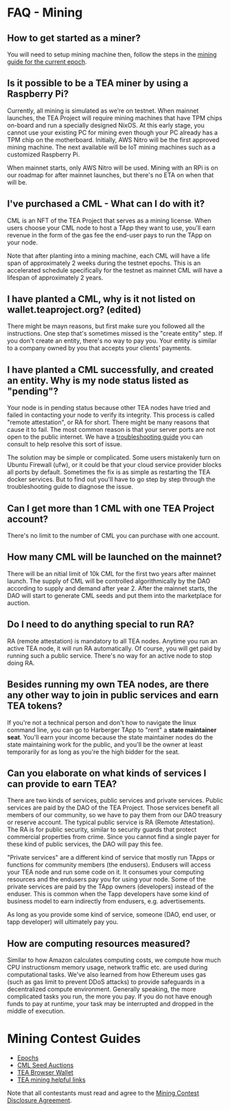 # FAQ - Mining

## How to get started as a miner?

You will need to setup mining machine then, follow the steps in the [mining guide for the current epoch](https://www.youtube.com/playlist?list=PLOhw_qkI0ILWh5HDI8ZiFARjfkfvNPqev).

## Is it possible to be a TEA miner by using a Raspberry Pi?
Currently, all mining is simulated as we’re on testnet. When mainnet launches, the TEA Project will require mining machines that have TPM chips on-board and run a specially designed NixOS. At this early stage, you cannot use your existing PC for mining even though your PC already has a TPM chip on the motherboard. Initially, AWS Nitro will be the first approved mining machine. The next available will be IoT mining machines such as a customized Raspberry Pi.

When mainnet starts, only AWS Nitro will be used. Mining with an RPi is on our roadmap for after mainnet launches, but there's no ETA on when that will be.

## I've purchased a CML - What can I do with it?

CML is an NFT of the TEA Project that serves as a mining license. When users choose your CML node to host a TApp they want to use, you'll earn revenue in the form of the gas fee the end-user pays to run the TApp on your node.

Note that after planting into a mining machine, each CML will have a life span of approximately 2 weeks during the testnet epochs. This is an accelerated schedule specifically for the testnet as mainnet CML will have a lifespan of approximately 2 years.

## I have planted a CML, why is it not listed on wallet.teaproject.org? (edited)
There might be mayn reasons, but first make sure you followed all the instructions. One step that's sometimes missed is the "create entity" step. If you don't create an entity, there's no way to pay you. Your entity is similar to a company owned by you that accepts your clients' payments.


## I have planted a CML successfully, and created an entity. Why is my node status listed as "pending"?

Your node is in pending status because other TEA nodes have tried and failed in contacting your node to verify its integrity. This process is called "remote attestation", or RA for short. There might be many reasons that cause it to fail. The most common reason is that your server ports are not open to the public internet. We have a [troubleshooting guide](https://github.com/tearust/teaproject/wiki/Mining:-Required-Open-Ports) you can consult to help resolve this sort of issue. 

The solution may be simple or complicated. Some users mistakenly turn on Ubuntu Firewall (ufw), or it could be that your cloud service provider blocks all ports by default. Sometimes the fix is as simple as restarting the TEA docker services. But to find out you'll have to go step by step through the troubleshooting guide to diagnose the issue.

## Can I get more than 1 CML with one TEA Project account? 
There's no limit to the number of CML you can purchase with one account.

## How many CML will be launched on the mainnet?
There will be an nitial limit of 10k CML for the first two years after mainnet launch. The supply of CML will be controlled algorithmically by the DAO according to supply and demand after year 2. After the mainnet starts, the DAO will start to generate CML seeds and put them into the marketplace for auction.

## Do I need to do anything special to run RA?
RA (remote attestation) is mandatory to all TEA nodes. Anytime you run an active TEA node, it will run RA automatically. Of course, you will get paid by running such a public service. There's no way for an active node to stop doing RA.

## Besides running my own TEA nodes, are there any other way to join in public services and earn TEA tokens? 

If you're not a technical person and don't how to navigate the linux command line, you can go to Harberger TApp to "rent" a **state maintainer seat**. You'll earn your income because the state maintainer nodes do the state maintaining work for the public, and you'll be the owner at least temporarily for as long as you're the high bidder for the seat.

## Can you elaborate on what kinds of services I can provide to earn TEA?

There are two kinds of services, public services and private services. Public services are paid by the DAO of the TEA Project. Those services benefit all members of our community, so we have to pay them from our DAO treasury or reserve account. The typical public service is RA (Remote Attestation). The RA is for public security, similar to security guards that protect commercial properties from crime. Since you cannot find a single payer for these kind of public services, the DAO will pay this fee.

"Private services" are a different kind of service that mostly run TApps or functions for community members (the endusers). Endusers will access your TEA node and run some code on it. It consumes your computing resources and the endusers pay you for using your node. Some of the private services are paid by the TApp owners (developers) instead of the enduser. This is common when the Tapp developers have some kind of business model to earn indirectly from endusers, e.g. advertisements. 

As long as you provide some kind of service, someone (DAO, end user, or tapp developer) will ultimately pay you.


##   How are computing resources measured?
Similar to how Amazon calculates computing costs, we compute how much CPU instructionsm memory usage, network traffic etc. are used during computational tasks. We've also learned from how Ethereum uses gas (such as gas limit to prevent DDoS attacks) to provide safeguards in a decentralized compute environment. Generally speaking, the more complicated tasks you run, the more you pay. If you do not have enough funds to pay at runtime, your task may be interrupted and dropped in the middle of execution.

# Mining Contest Guides
- [Epochs](../_epochs/README.md)
- [CML Seed Auctions](../_token/Marketplace-Auctions.md)
- [TEA Browser Wallet](../_tapps/TEA-Browser-Wallet.md)
- [TEA mining helpful links](../_mining/TEA-Mining.md)

Note that all contestants must read and agree to the [Mining Contest Disclosure Agreement](https://github.com/tearust/teaproject/wiki/Mining-Contest-Disclosure-Agreement).
